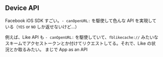 Device API
---

Facebook iOS SDK すごい。`- canOpenURL:` を駆使して色んな API を実現している（`YES` or `NO` しか返せないけど…）

例えば、Like API も `- canOpenURL:` を駆使していて、`fblikecache://` みたいなスキームでアクセストークンとか付けてリクエストしてる。それで、Like の状況とか取るみたい。
まじで App as an API
